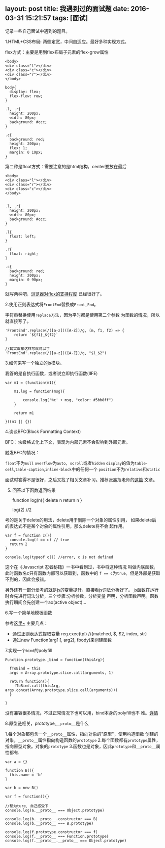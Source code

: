layout: post
title: 我遇到过的面试题
date: 2016-03-31 15:21:57
tags: [面试]
---

记录一些自己面试中遇到的题目。
<!-- more -->

1.HTML+CSS布局: 两侧定宽，中间自适应。最好多种实现方式。

flex方式：主要是用到flex布局子元素的flex-grow属性

    <body>
    <div class="l"></div>
    <div class="c"></div>
    <div class="r"></div>
    </body>
    
    body{
      display: flex;
      flex-flow: row;
    }
    
    .l, .r{
      height: 200px;
      width: 80px;
      background: #ccc;
    }
    
    .c{
      background: red;
      height: 200px;
      flex: 1;
      margin: 0 10px;
    }

第二种是float方式：需要注意的是html结构，center要放在最后

    <body>
    <div class="l"></div>
    <div class="r"></div>
    <div class="c"></div>
    </body>


    .l, .r{
      height: 200px;
      width: 80px;
      background: #ccc;
    }
    
    .l{
      float: left;
    }
    
    .r{
      float: right;
    }
    
    .c{
      background: red;
      height: 200px;
      margin: 0 90px;
    }

就写两种吧，[浏览器对flex的支持程度](http://caniuse.com/#search=flex)
已经很好了。

2.使用正则表达式将`FrontEnd`替换成`Front_End`。

字符串替换使用`replace`方法，因为平时都是使用第二个参数
为函数的情况，所以就直接写了。


    'FrontEnd'.replace(/([a-z])([A-Z])/g, (m, f1, f2) => {
        return `${f1}_${f2}`
    }
    
    //其实直接这样写就可以了
    'FrontEnd'.replace(/([a-z])([A-Z])/g, "$1_$2")


3.如何来写一个独立的js模块。


我答的是自执行函数，或者说立即执行函数(IIFE)

    var m1 = (function(m1){
    
        m1.log = function(msg){
    
            console.log('%c' + msg, "color: #5bb8ff")
        }
    
        return m1
    
    })(m1 || {})

4.谈谈BFC(Block Formatting Context)

BFC：块级格式化上下文，表现为内部元素不会影响到外部元素。

触发BFC的情况：

`float`不为`null`
`overflow`为`auto, scroll`或者`hidden`
`display`的值为`table-cell`,`table-caption`,`inline-block`中的任何一个
`position`不为`relative`和`static`

面试时答得不是很好，之后又找了相关文章补习。推荐张鑫旭老师的[这篇](http://www.zhangxinxu.com/wordpress/2015/02/css-deep-understand-flow-bfc-column-two-auto-layout/)
文章。

5. 回答以下函数返回结果


    function log(n){
        delete n
        return n
    }
    
    log(2)  //2

考的是关于delete的用法，delete用于删除一个对象的属性引用，
如果delete后的表达式不是某个对象的属性引用，那么delete将不会
起作用。

    var f = function c(){
      console.log(f == c) // true
      return 2
    }
    
    console.log(typeof c()) //error, c is not defined

这个在《Javascript 忍者秘籍》一书中看到过，书中将这种情况
叫做内联函数，此时函数名c只有函数内部可以获取到，函数中的
`f == c`为`true`，但是外部是获取不到的，因此会报错。

另外还有一部分爱考的就是js的变量提升，直接看js词法分析好了。
js函数在运行时会先进行词法分析，三个步骤:分析参数，分析变量
声明，分析函数声明。函数执行瞬间会先创建一个ao(active object)...

6.写一个简单地模板函数

参考[这里~](http://www.liaoxuefeng.com/article/001426512790239f83bfb47b1134b63b09a57548d06e5c5000)
主要几点： 
- 通过正则表达式提取变量 reg.exec(tpl) //{matched, $, $2, index, str}
- 通过new Function(arg1 [, arg2], fbody)来创建函数 

7.实现一个`bind`的polyfill

    Function.prototype._bind = function(thisArg){
      
      fToBind = this
      args = Array.prototype.slice.call(arguments, 1)
      
      return function(){
        fToBind.call(thisArg, args.concat(Array.prototype.slice.call(arguments)))
      }
      
    }

没有兼容很多情况，不过正常情况下也可以用，bind本身的polyfill也不
难。[详情](https://developer.mozilla.org/zh-CN/docs/Web/JavaScript/Reference/Global_Objects/Function/bind)

8.原型链相关，prototype,`__proto__`是什么

1.每个对象都包含一个`__proto__`属性，指向对象的"原型"，使用构造函数
创建的对象，`__proto__`属性指向构造函数的`prototype`
2.每个函数都有`prototype`属性，指向原型对象。对象的`prototype`
3.函数也是对象，因此`prototype`和`__proto__`属性都有.

    var a = {}
    
    function B(){
      this.name = 'b'
    }
    
    var b = new B()
    
    var f = function(){}
    
    //都为ture, 自己感受下
    console.log(a.__proto__ === Object.prototype)
    
    console.log(b.__proto__.constructor === B)
    console.log(b.__proto__ === B.prototype)
    
    console.log(f.prototype.constructor === f)
    console.log(f.__proto__ === Function.prototype)
    console.log(f.__proto__.__proto__ === Object.prototype)
